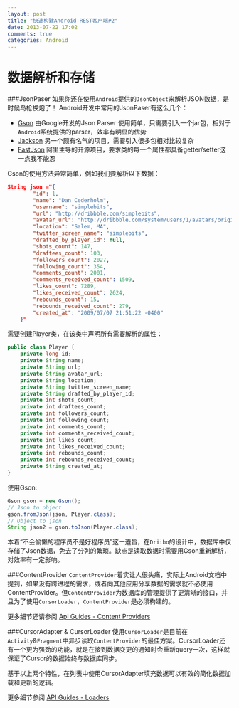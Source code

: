 ```yaml
---
layout: post
title: "快速构建Android REST客户端#2"
date: 2013-07-22 17:02
comments: true
categories: Android
---
```

数据解析和存储
===
###JsonPaser
如果你还在使用`Android`提供的`JsonObject`来解析JSON数据，是时候鸟枪换炮了！
Android开发中常用的JsonPaser有这么几个：

* [Gson][1] 由Google开发的Json Parser 使用简单，只需要引入一个jar包，相对于`Android`系统提供的parser，效率有明显的优势
* [Jackson][2] 另一个颇有名气的项目，需要引入很多包相对比较复杂
* [FastJson][3] 阿里主导的开源项目，要求类的每一个属性都具备getter/setter这一点我不能忍
<!--more-->

Gson的使用方法异常简单，例如我们要解析以下数据：
``` json
String json ="{
        "id": 1,
        "name": "Dan Cederholm",
        "username": "simplebits",
        "url": "http://dribbble.com/simplebits",
        "avatar_url": "http://dribbble.com/system/users/1/avatars/original/dancederholm-peek.jpg",
        "location": "Salem, MA",
        "twitter_screen_name": "simplebits",
        "drafted_by_player_id": null,
        "shots_count": 147,
        "draftees_count": 103,
        "followers_count": 2027,
        "following_count": 354,
        "comments_count": 2001,
        "comments_received_count": 1509,
        "likes_count": 7289,
        "likes_received_count": 2624,
        "rebounds_count": 15,
        "rebounds_received_count": 279,
        "created_at": "2009/07/07 21:51:22 -0400"
    }"
```
需要创建Player类，在该类中声明所有需要解析的属性：
``` java
public class Player {
    private long id;
    private String name;
    private String url;
    private String avatar_url;
    private String location;
    private String twitter_screen_name;
    private String drafted_by_player_id;
    private int shots_count;
    private int draftees_count;
    private int followers_count;
    private int following_count;
    private int comments_count;
    private int comments_received_count;
    private int likes_count;
    private int likes_received_count;
    private int rebounds_count;
    private int rebounds_received_count;
    private String created_at;
}
```
使用Gson:
``` java
Gson gson = new Gson();
// Json to object
gson.fromJson(json, Player.class);
// Object to json
String json2 = gson.toJson(Player.class);
```

本着“不会偷懒的程序员不是好程序员”这一遵旨，在`Driibo`的设计中，数据库中仅存储了Json数据，免去了分列的繁琐。缺点是读取数据时需要用Gson重新解析，对效率有一定影响。


###ContentProvider
`ContentProvider`着实让人很头痛，实际上Android文档中提到，如果没有跨进程的需求，或者向其他应用分享数据的需求就不必使用ContentProvider。但`ContentProvider`为数据库的管理提供了更清晰的接口，并且为了使用`CursorLoader`，`ContentProvider`是必须构建的。

更多细节还请参阅 [Api Guides - Content Providers][4]

###CursorAdapter & CursorLoader
使用`CursorLoader`是目前在`Activity`&`Fragment`中异步读取`ContentProvider`的最佳方案。CursorLoader还有一个更为强劲的功能，就是在接到数据变更的通知时会重新query一次，这样就保证了Cursor的数据始终与数据库同步。

基于以上两个特性，在列表中使用CursorAdapter填充数据可以有效的简化数据加载和更新的逻辑。

更多细节参阅 [API Guides - Loaders][5]


[1]: https://www.google.com.hk/url?sa=t&rct=j&q=&esrc=s&source=web&cd=1&ved=0CCsQFjAA&url=http%3a%2f%2fcode%2egoogle%2ecom%2fp%2fgoogle-gson%2f&ei=Vv3sUengEoPJkwXcvYDIDg&usg=AFQjCNGGFFMez8-PfFoEQP93a7eHFY8ssA
[2]: http://jackson.codehaus.org/
[3]: http://code.alibabatech.com/wiki/display/FastJSON/Home-zh
[4]: http://developer.android.com/guide/topics/providers/content-providers.html
[5]: http://developer.android.com/guide/components/loaders.html